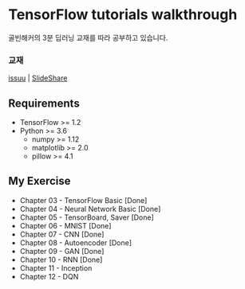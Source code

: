 # TensorFlow tutorials walkthrough

골빈해커의 3분 딥러닝 교재를 따라 공부하고 있습니다.

### 교재
[issuu](https://issuu.com/hanbit.co.kr/docs/________________3_____________-____) | [SlideShare](https://www.slideshare.net/wegra/3-79886556/1)

## Requirements

- TensorFlow >= 1.2
- Python >= 3.6
    - numpy >= 1.12
    - matplotlib >= 2.0
    - pillow >= 4.1

## My Exercise

- Chapter 03 - TensorFlow Basic [Done]
- Chapter 04 - Neural Network Basic [Done]
- Chapter 05 - TensorBoard, Saver [Done]
- Chapter 06 - MNIST [Done]
- Chapter 07 - CNN [Done]
- Chapter 08 - Autoencoder [Done]
- Chapter 09 - GAN [Done]
- Chapter 10 - RNN [Done]
- Chapter 11 - Inception
- Chapter 12 - DQN
